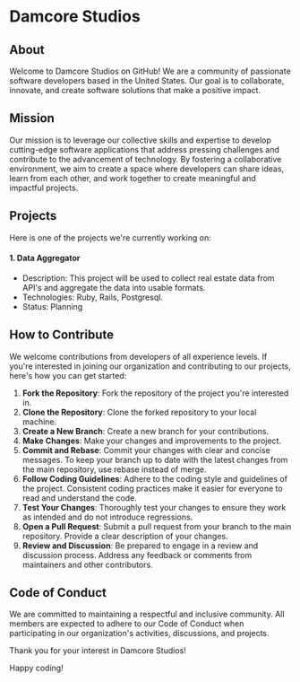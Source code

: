 # Damcore Studios

## About
Welcome to Damcore Studios on GitHub! We are a community of passionate software developers based in the United States. Our goal is to collaborate, innovate, and create software solutions that make a positive impact.

## Mission
Our mission is to leverage our collective skills and expertise to develop cutting-edge software applications that address pressing challenges and contribute to the advancement of technology. By fostering a collaborative environment, we aim to create a space where developers can share ideas, learn from each other, and work together to create meaningful and impactful projects.

## Projects
Here is one of the projects we're currently working on:

#### 1. Data Aggregator
* Description: This project will be used to collect real estate data from API's and aggregate the data into usable formats. 
* Technologies: Ruby, Rails, Postgresql.
* Status: Planning
  
## How to Contribute
We welcome contributions from developers of all experience levels. If you're interested in joining our organization and contributing to our projects, here's how you can get started:

1. **Fork the Repository**: Fork the repository of the project you're interested in.
2. **Clone the Repository**: Clone the forked repository to your local machine.
3. **Create a New Branch**: Create a new branch for your contributions.
4. **Make Changes**: Make your changes and improvements to the project.
5. **Commit and Rebase**: Commit your changes with clear and concise messages. To keep your branch up to date with the latest changes from the main repository, use rebase instead of merge.
6. **Follow Coding Guidelines**: Adhere to the coding style and guidelines of the project. Consistent coding practices make it easier for everyone to read and understand the code.
7. **Test Your Changes**: Thoroughly test your changes to ensure they work as intended and do not introduce regressions.
8. **Open a Pull Request**: Submit a pull request from your branch to the main repository. Provide a clear description of your changes.
9. **Review and Discussion**: Be prepared to engage in a review and discussion process. Address any feedback or comments from maintainers and other contributors.

## Code of Conduct
We are committed to maintaining a respectful and inclusive community. All members are expected to adhere to our Code of Conduct when participating in our organization's activities, discussions, and projects.

Thank you for your interest in Damcore Studios!

Happy coding!
